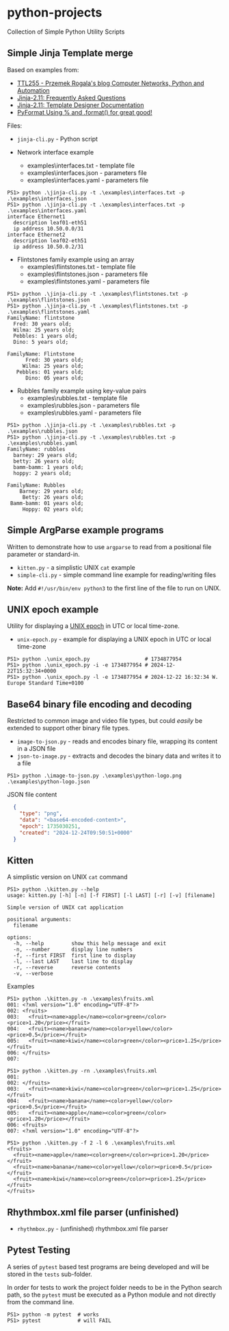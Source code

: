 # python-projects
 Collection of Simple Python Utility Scripts

## Simple Jinja Template merge

Based on examples from:
* [TTL255 - Przemek Rogala's blog Computer Networks, Python and Automation](https://github.com/progala/ttl255.com/tree/master/jinja2)
* [Jinja-2.11: Frequently Asked Questions](https://jinja.palletsprojects.com/en/2.11.x/faq/#why-is-it-called-jinja)
* [Jinja-2.11: Template Designer Documentation](https://jinja.palletsprojects.com/en/2.11.x/templates/)
* [PyFormat Using % and .format() for great good!](https://pyformat.info/)

Files:

* ``jinja-cli.py`` - Python script

* Network interface example
  * examples\interfaces.txt  - template file
  * examples\interfaces.json - parameters file 
  * examples\interfaces.yaml - parameters file

```console
PS1> python .\jinja-cli.py -t .\examples\interfaces.txt -p .\examples\interfaces.json
PS1> python .\jinja-cli.py -t .\examples\interfaces.txt -p .\examples\interfaces.yaml
interface Ethernet1
  description leaf01-eth51
  ip address 10.50.0.0/31
interface Ethernet2
  description leaf02-eth51
  ip address 10.50.0.2/31
```

* Flintstones family example using an array
  * examples\flintstones.txt  - template file
  * examples\flintstones.json - parameters file 
  * examples\flintstones.yaml - parameters file

```console
PS1> python .\jinja-cli.py -t .\examples\flintstones.txt -p .\examples\flintstones.json
PS1> python .\jinja-cli.py -t .\examples\flintstones.txt -p .\examples\flintstones.yaml 
FamilyName: flintstone
  Fred: 30 years old;
  Wilma: 25 years old;
  Pebbles: 1 years old;
  Dino: 5 years old;

FamilyName: Flintstone
      Fred: 30 years old;
     Wilma: 25 years old;
   Pebbles: 01 years old;
      Dino: 05 years old;
```
* Rubbles family example using key-value pairs
  * examples\rubbles.txt  - template file
  * examples\rubbles.json - parameters file 
  * examples\rubbles.yaml - parameters file

```console
PS1> python .\jinja-cli.py -t .\examples\rubbles.txt -p .\examples\rubbles.json
PS1> python .\jinja-cli.py -t .\examples\rubbles.txt -p .\examples\rubbles.yaml     
FamilyName: rubbles
  barney: 29 years old;
  betty: 26 years old;
  bamm-bamm: 1 years old;
  hoppy: 2 years old;

FamilyName: Rubbles
    Barney: 29 years old;
     Betty: 26 years old;
 Bamm-bamm: 01 years old;
     Hoppy: 02 years old;
```

## Simple ArgParse example programs

Written to demonstrate how to use `argparse` to read from a positional file parameter or standard-in.

* ``kitten.py`` - a simplistic UNIX `cat` example
* ``simple-cli.py`` - simple command line example for reading/writing files

**Note:** Add `#!/usr/bin/env python3` to the first line of the file to run on UNIX.

## UNIX epoch example

Utility for displaying a [UNIX epoch](https://en.wikipedia.org/wiki/Unix_time) in UTC or local time-zone.

* ``unix-epoch.py`` - example for displaying a UNIX epoch in UTC or local time-zone

```console
PS1> python .\unix_epoch.py                  # 1734877954
PS1> python .\unix_epoch.py -i -e 1734877954 # 2024-12-22T15:32:34+0000
PS1> python .\unix_epoch.py -l -e 1734877954 # 2024-12-22 16:32:34 W. Europe Standard Time+0100
```

## Base64 binary file encoding and decoding

Restricted to common image and video file types, but could *easily* be extended to support other binary file types.

* ``image-to-json.py`` - reads and encodes binary file, wrapping its content in a JSON file
* ``json-to-image.py`` - extracts and decodes the binary data and writes it to a file

```console
PS1> python .\image-to-json.py .\examples\python-logo.png .\examples\python-logo.json
```
JSON file content

```json
  {
    "type": "png", 
    "data": "<base64-encoded-content>", 
    "epoch": 1735030251,
    "created": "2024-12-24T09:50:51+0000"
  }
```
## Kitten

A simplistic version on UNIX `cat` command

```console
PS1> python .\kitten.py --help                         
usage: kitten.py [-h] [-n] [-f FIRST] [-l LAST] [-r] [-v] [filename]

Simple version of UNIX cat application

positional arguments:
  filename

options:
  -h, --help         show this help message and exit
  -n, --number       display line numbers
  -f, --first FIRST  first line to display
  -l, --last LAST    last line to display
  -r, --reverse      reverse contents
  -v, --verbose
```

Examples

```console
PS1> python .\kitten.py -n .\examples\fruits.xml       
001: <?xml version="1.0" encoding="UTF-8"?>
002: <fruits>
003:   <fruit><name>apple</name><color>green</color><price>1.20</price></fruit>
004:   <fruit><name>banana</name><color>yellow</color><price>0.5</price></fruit>
005:   <fruit><name>kiwi</name><color>green</color><price>1.25</price></fruit>
006: </fruits>
007:

PS1> python .\kitten.py -rn .\examples\fruits.xml
001: 
002: </fruits>
003:   <fruit><name>kiwi</name><color>green</color><price>1.25</price></fruit>
004:   <fruit><name>banana</name><color>yellow</color><price>0.5</price></fruit>
005:   <fruit><name>apple</name><color>green</color><price>1.20</price></fruit>
006: <fruits>
007: <?xml version="1.0" encoding="UTF-8"?>

PS1> python .\kitten.py -f 2 -l 6 .\examples\fruits.xml
<fruits>
  <fruit><name>apple</name><color>green</color><price>1.20</price></fruit>
  <fruit><name>banana</name><color>yellow</color><price>0.5</price></fruit>
  <fruit><name>kiwi</name><color>green</color><price>1.25</price></fruit>
</fruits>
```
## Rhythmbox.xml file parser (unfinished)

* ``rhythmbox.py`` - (unfinished) rhythmbox.xml file parser

## Pytest Testing

A series of `pytest` based test programs are being developed and will be stored in the `tests` sub-folder.

In order for tests to work the project folder needs to be in the Python search path, so the `pytest` must be executed 
as a Python module and not directly from the command line.

```console
PS1> python -m pytest  # works
PS1> pytest            # will FAIL
```

